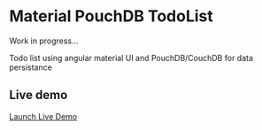 # Material PouchDB TodoList

Work in progress...

Todo list using angular material UI and PouchDB/CouchDB for data persistance


## Live demo

[Launch Live Demo](http://bdelaforest.github.io/)
